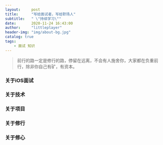```yaml
---
layout:     post
title:      "写给面试者，写给职场人"
subtitle:   " \"持续学习\""
date:       2020-11-24 16:43:00
author:     "littleplayer"
header-img: "img/about-bg.jpg"
catalog: true
tags:
    - 面试 知识
---
```


> 前行的路一定是修行的路，停留在远离，不会有人施舍你，大家都在负重前行，除非你自己有矿，有资本。


### 关于iOS面试
### 关于技术
### 关于项目
### 关于修行
### 关于修心